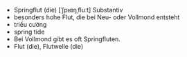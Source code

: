 
- Springflut (die)	[ˈʃpʁɪŋˌfluːt]	Substantiv	
- besonders hohe Flut, die bei Neu- oder Vollmond entsteht
- triều cường	
- spring tide
- Bei Vollmond gibt es oft Springfluten.	
- Flut (die), Flutwelle (die)
